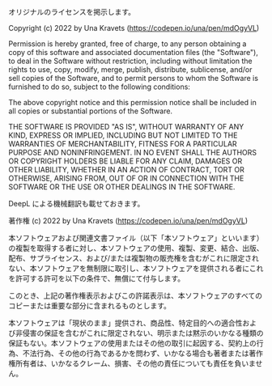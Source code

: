 オリジナルのライセンスを掲示します。

Copyright (c) 2022 by Una Kravets (https://codepen.io/una/pen/mdOgyVL)

Permission is hereby granted, free of charge, to any person obtaining a copy of this software and associated documentation files (the "Software"), to deal in the Software without restriction, including without limitation the rights to use, copy, modify, merge, publish, distribute, sublicense, and/or sell copies of the Software, and to permit persons to whom the Software is furnished to do so, subject to the following conditions:

The above copyright notice and this permission notice shall be included in all copies or substantial portions of the Software.

THE SOFTWARE IS PROVIDED "AS IS", WITHOUT WARRANTY OF ANY KIND, EXPRESS OR IMPLIED, INCLUDING BUT NOT LIMITED TO THE WARRANTIES OF MERCHANTABILITY, FITNESS FOR A PARTICULAR PURPOSE AND NONINFRINGEMENT. IN NO EVENT SHALL THE AUTHORS OR COPYRIGHT HOLDERS BE LIABLE FOR ANY CLAIM, DAMAGES OR OTHER LIABILITY, WHETHER IN AN ACTION OF CONTRACT, TORT OR OTHERWISE, ARISING FROM, OUT OF OR IN CONNECTION WITH THE SOFTWARE OR THE USE OR OTHER DEALINGS IN THE SOFTWARE.

DeepL による機械翻訳も載せておきます。

著作権 (c) 2022 by Una Kravets (https://codepen.io/una/pen/mdOgyVL)

本ソフトウェアおよび関連文書ファイル（以下「本ソフトウェア」といいます）の複製を取得する者に対し、本ソフトウェアの使用、複製、変更、結合、出版、配布、サブライセンス、および/または複製物の販売権を含むがこれに限定されない、本ソフトウェアを無制限に取引し、本ソフトウェアを提供される者にこれを許可する許可を以下の条件で、無償にて付与します。

このとき、上記の著作権表示およびこの許諾表示は、本ソフトウェアのすべてのコピーまたは重要な部分に含まれるものとします。

本ソフトウェアは「現状のまま」提供され、商品性、特定目的への適合性および非侵害の保証を含むがこれに限定されない、明示または黙示のいかなる種類の保証もない。本ソフトウェアの使用またはその他の取引に起因する、契約上の行為、不法行為、その他の行為であるかを問わず、いかなる場合も著者または著作権所有者は、いかなるクレーム、損害、その他の責任についても責任を負いません。
